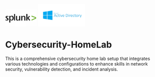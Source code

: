 <p>
  <img src="images/splunk-logo.webp" alt="Splunk" width="100"/>
  <img src="images/ad-logo.webp" alt="Python" width="150"/>
</p>

# Cybersecurity-HomeLab
This is a comprehensive cybersecurity home lab setup that integrates various technologies and configurations to enhance skills in network security, vulnerability detection, and incident analysis. 
